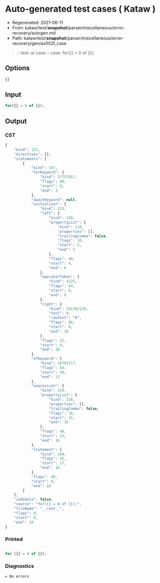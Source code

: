 # Auto-generated test cases ( Kataw )
- Regenerated: 2021-06-11
- From: kataw/test/__snapshot__/parser/miscellaneous/error-recovery/autogen.md
- Path: kataw/test/__snapshot__/parser/miscellaneous/error-recovery/gen/ax002f_case
> :: test: a/ case
> :: case: for({} = 0 of {});
## Options

`````js
{}
`````
## Input

`````js
for({} = 0 of {});
`````
## Output

### CST

```javascript
{
    "kind": 122,
    "directives": [],
    "statements": [
        {
            "kind": 167,
            "forKeyword": {
                "kind": 37757017,
                "flags": 80,
                "start": 0,
                "end": 3
            },
            "awaitKeyword": null,
            "initializer": {
                "kind": 125,
                "left": {
                    "kind": 220,
                    "propertyList": {
                        "kind": 218,
                        "properties": [],
                        "trailingComma": false,
                        "flags": 16,
                        "start": 5,
                        "end": 5
                    },
                    "flags": 48,
                    "start": 4,
                    "end": 6
                },
                "operatorToken": {
                    "kind": 4125,
                    "flags": 64,
                    "start": 6,
                    "end": 8
                },
                "right": {
                    "kind": 201392130,
                    "text": 0,
                    "rawText": "0",
                    "flags": 96,
                    "start": 8,
                    "end": 10
                },
                "flags": 32,
                "start": 4,
                "end": 10
            },
            "ofKeyword": {
                "kind": 16793717,
                "flags": 64,
                "start": 10,
                "end": 13
            },
            "expression": {
                "kind": 220,
                "propertyList": {
                    "kind": 218,
                    "properties": [],
                    "trailingComma": false,
                    "flags": 16,
                    "start": 15,
                    "end": 15
                },
                "flags": 48,
                "start": 13,
                "end": 16
            },
            "statement": {
                "kind": 168,
                "flags": 16,
                "start": 17,
                "end": 18
            },
            "flags": 80,
            "start": 0,
            "end": 18
        }
    ],
    "isModule": false,
    "source": "for({} = 0 of {});",
    "fileName": "__root__",
    "flags": 0,
    "start": 0,
    "end": 18
}
```

### Printed

```javascript

for ({} = 0 of {});
```

### Diagnostics

```javascript
✔ No errors
```

